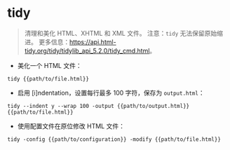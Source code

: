 # tidy

> 清理和美化 HTML、XHTML 和 XML 文件。
> 注意：`tidy` 无法保留原始缩进。
> 更多信息：<https://api.html-tidy.org/tidy/tidylib_api_5.2.0/tidy_cmd.html>。

- 美化一个 HTML 文件：

`tidy {{path/to/file.html}}`

- 启用 [i]ndentation，设置每行最多 100 字符，保存为 `output.html`：

`tidy --indent y --wrap 100 -output {{path/to/output.html}} {{path/to/file.html}}`

- 使用配置文件在原位修改 HTML 文件：

`tidy -config {{path/to/configuration}} -modify {{path/to/file.html}}`